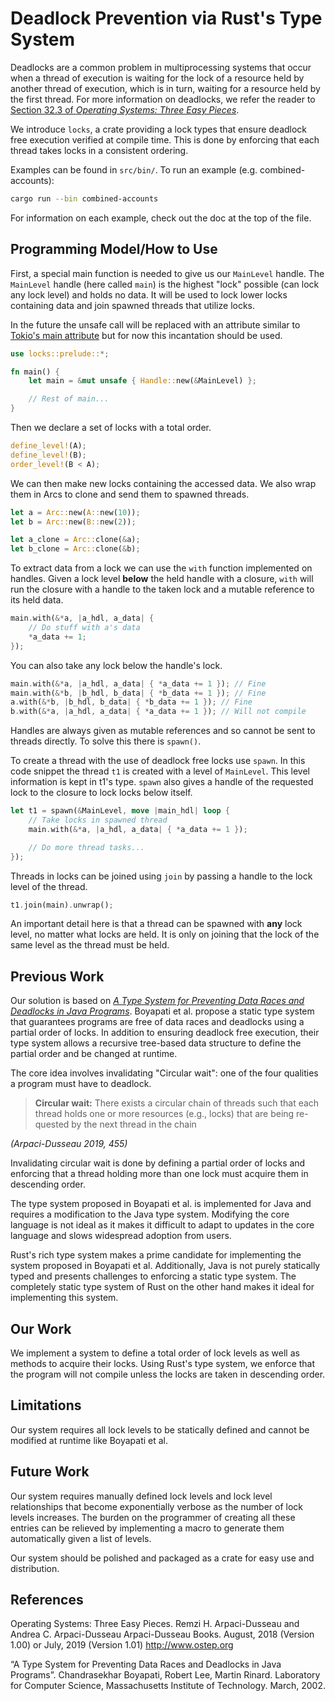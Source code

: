 # Deadlock Prevention via Rust's Type System

Deadlocks are a common problem in multiprocessing systems that occur when a thread of execution is waiting for the lock of a resource held by another thread of execution, which is in turn, waiting for a resource held by the first thread. For more information on deadlocks, we refer the reader to [Section 32.3 of *Operating Systems: Three Easy Pieces*](https://pages.cs.wisc.edu/~remzi/OSTEP/threads-bugs.pdf).

We introduce `locks`, a crate providing a lock types that ensure deadlock free execution verified at compile time. This is done by enforcing that each thread takes locks in a consistent ordering.

Examples can be found in `src/bin/`. To run an example (e.g. combined-accounts):

```sh
cargo run --bin combined-accounts
```

For information on each example, check out the doc at the top of the file.

## Programming Model/How to Use

First, a special main function is needed to give us our `MainLevel` handle. The `MainLevel` handle (here called `main`) is the highest "lock" possible (can lock any lock level) and holds no data. It will be used to lock lower locks containing data and join spawned threads that utilize locks.

In the future the unsafe call will be replaced with an attribute similar to [Tokio's main attribute](https://docs.rs/tokio/latest/tokio/attr.main.html) but for now this incantation should be used.

```rust
use locks::prelude::*;

fn main() {
    let main = &mut unsafe { Handle::new(&MainLevel) };

    // Rest of main...
}
```

Then we declare a set of locks with a total order.

```rust
define_level!(A);
define_level!(B);
order_level!(B < A);
```

We can then make new locks containing the accessed data. We also wrap them in Arcs to clone and send them to spawned threads.

```rust
let a = Arc::new(A::new(10));
let b = Arc::new(B::new(2));

let a_clone = Arc::clone(&a);
let b_clone = Arc::clone(&b);
```

To extract data from a lock we can use the `with` function implemented on handles. Given a lock level **below** the held handle with a closure, `with` will run the closure with a handle to the taken lock and a mutable reference to its held data.

```rust
main.with(&*a, |a_hdl, a_data| {
    // Do stuff with a's data
    *a_data += 1;
});
```

You can also take any lock below the handle's lock.

```rust
main.with(&*a, |a_hdl, a_data| { *a_data += 1 }); // Fine
main.with(&*b, |b_hdl, b_data| { *b_data += 1 }); // Fine
a.with(&*b, |b_hdl, b_data| { *b_data += 1 }); // Fine
b.with(&*a, |a_hdl, a_data| { *a_data += 1 }); // Will not compile
```

Handles are always given as mutable references and so cannot be sent to threads directly. To solve this there is `spawn()`.

To create a thread with the use of deadlock free locks use `spawn`. In this code snippet the thread `t1` is created with a level of `MainLevel`. This level information is kept in t1's type. `spawn` also gives a handle of the requested lock to the closure to lock locks below itself.

```rust
let t1 = spawn(&MainLevel, move |main_hdl| loop {
    // Take locks in spawned thread
    main.with(&*a, |a_hdl, a_data| { *a_data += 1 });

    // Do more thread tasks...
});
```

Threads in locks can be joined using `join` by passing a handle to the lock level of the thread.

```rust
t1.join(main).unwrap();
```

An important detail here is that a thread can be spawned with **any** lock level, no matter what locks are held. It is only on joining that the lock of the same level as the thread must be held.

## Previous Work

Our solution is based on [*A Type System for Preventing Data Races and Deadlocks in Java Programs*](#references). Boyapati et al. propose a static type system that guarantees programs are free of data races and deadlocks using a partial order of locks. In addition to ensuring deadlock free execution, their type system allows a recursive tree-based data structure to define the partial order and be changed at runtime.

The core idea involves invalidating "Circular wait": one of the four qualities a program must have to deadlock.

> **Circular wait:** There exists a circular chain of threads such that each thread holds one or more resources (e.g., locks) that are being re-quested by the next thread in the chain

*(Arpaci-Dusseau 2019, 455)*

Invalidating circular wait is done by defining a partial order of locks and enforcing that a thread holding more than one lock must acquire them in descending order.

The type system proposed in Boyapati et al. is implemented for Java and requires a modification to the Java type system. Modifying the core language is not ideal as it makes it difficult to adapt to updates in the core language and slows widespread adoption from users.

Rust's rich type system makes a prime candidate for implementing the system proposed in Boyapati et al. Additionally, Java is not purely statically typed and presents challenges to enforcing a static type system. The completely static type system of Rust on the other hand makes it ideal for implementing this system.

## Our Work

We implement a system to define a total order of lock levels as well as methods to acquire their locks. Using Rust's type system, we enforce that the program will not compile unless the locks are taken in descending order.

## Limitations

Our system requires all lock levels to be statically defined and cannot be modified at runtime like Boyapati et al.

## Future Work

Our system requires manually defined lock levels and lock level relationships that become exponentially verbose as the number of lock levels increases. The burden on the programmer of creating all these entries can be relieved by implementing a macro to generate them automatically given a list of levels.

Our system should be polished and packaged as a crate for easy use and distribution.

## References

Operating Systems: Three Easy Pieces. Remzi H. Arpaci-Dusseau and Andrea C. Arpaci-Dusseau Arpaci-Dusseau Books. August, 2018 (Version 1.00) or July, 2019 (Version 1.01) http://www.ostep.org

“A Type System for Preventing Data Races and Deadlocks in Java Programs”. Chandrasekhar Boyapati, Robert Lee, Martin Rinard. Laboratory for Computer Science, Massachusetts Institute of Technology. March, 2002.
